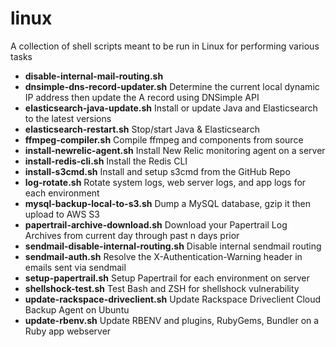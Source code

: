 linux
=======

A collection of shell scripts meant to be run in Linux for performing various tasks

- **disable-internal-mail-routing.sh** 
- **dnsimple-dns-record-updater.sh** Determine the current local dynamic IP address then update the A record using DNSimple API
- **elasticsearch-java-update.sh** Install or update Java and Elasticsearch to the latest versions
- **elasticsearch-restart.sh** Stop/start Java & Elasticsearch
- **ffmpeg-compiler.sh** Compile ffmpeg and components from source
- **install-newrelic-agent.sh** Install New Relic monitoring agent on a server
- **install-redis-cli.sh** Install the Redis CLI
- **install-s3cmd.sh** Install and setup s3cmd from the GitHub Repo
- **log-rotate.sh** Rotate system logs, web server logs, and app logs for each environment
- **mysql-backup-local-to-s3.sh** Dump a MySQL database, gzip it then upload to AWS S3
- **papertrail-archive-download.sh** Download your Papertrail Log Archives from current day through past n days prior
- **sendmail-disable-internal-routing.sh** Disable internal sendmail routing
- **sendmail-auth.sh** Resolve the X-Authentication-Warning header in emails sent via sendmail
- **setup-papertrail.sh** Setup Papertrail for each environment on server
- **shellshock-test.sh** Test Bash and ZSH for shellshock vulnerability
- **update-rackspace-driveclient.sh** Update Rackspace Driveclient Cloud Backup Agent on Ubuntu
- **update-rbenv.sh** Update RBENV and plugins, RubyGems, Bundler on a Ruby app webserver
